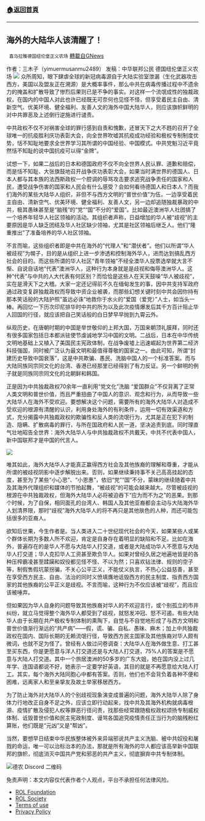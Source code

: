 ###  [:house:返回首頁](https://github.com/ourhimalayas/txt)
---


## 海外的大陆华人该清醒了！
` 喜马拉雅德国纽伦堡正义农场` [轉載自GNews](https://gnews.org/zh-hans/2396931/)

作者：三木子（yimuermusanmu2489）
发稿：中华联邦公民
德国纽伦堡正义农场
![](https://assets.gnews.org/wp-content/uploads/2022/04/0423-2.png)
众所周知，眼下肆虐全球的新冠病毒源自于大陆实验室泄漏（生化武器攻击西方，美国以及盟友正在溯源）是大概率事件，那么中共在病毒传播过程中不遗余力的掩盖和扩散导致了惨烈后果则已是不争的事实。对这样一个流氓成性的独裁政权，在国内的中国人对此也许已经既无可奈何也见怪不怪，但享受着民主自由、清新空气、优美环境、健全福利、友善人文的海外中国大陆华人，则应该旗帜鲜明的对中共罪恶及上述倒行逆施进行谴责。

中共政权不仅不对祸害全球的罪行感到自责和愧歉，还冒天下之大不韪的召开了全球唯一的抗疫胜利庆功表彰大会，向全世界吹嘘其抗疫成功经验和极权专制制度优势，恬不知耻地要求全世界学习其所谓的中国经验、中国模式。中共党魁习近平竟然恬不知耻的说中国抗疫可以得“金牌”。

试想一下，如果二战后的日本和德国政府不仅不向全世界人民认罪、道歉和赔偿，而是恬不知耻、大张旗鼓地召开战争庆功表彰大会，如果当时满世界的德国人、日本人都与其本族的法西斯政权一个腔调的辱骂攻击要求追究战争责任的国家和人民，遭受战争伤害的国家和人民会有什么感受？会如何看待德国人和日本人？而我们海外的某些大陆华人组织，非但不与西方文明的“普世价值”为伍，一边享受着民主自由、清新空气、优美环境、健全福利、友善人文，另一边却追随独裁暴政的中共，极其愚昧甚至是“脑残”的“党”“国”不分的“爱国”。比如最近澳洲华人社团搞了一个培养年轻华人社区领袖的活动。其组织者声称，日益增加的华人被“歧视”的主要原因是华人缺乏团结及华人社区缺少领袖，尤其是社区领袖后继乏人。他们“隆重推出”了准备培养的华人社区领袖。

不言而喻，这些组织者即是中共在海外的“代理人”和“潜伏者”。他们以所谓“华人被歧视”为幌子，目的是从组织上进一步渗透和控制海外华人，进而达到搞乱西方社会的目的。而这些所谓的华人社区“青年领袖”不经全澳华人投票选举就大言不惭、自说自话地“代表”澳洲华人，这种行为本身就是是歧视和侮辱澳洲华人。这种“代表”与中共的人大代表有何区别？而恰恰是这些人在天天鼓噪“华人被歧视”，实在是滑天下之大稽。大家一定还记得前不久在缅甸发生的事，因中共支持军政府通过政变复辟独裁政权而导致中资企业被袭，而那些幻想关键时刻中共会因你持有那本笑话般的大陆护照“虽远必诛”地救你于水火的“爱国（爱党）”人士，如当头一棒。再回忆一下历次印尼排华时中共的所为以及此次疫情爆发后其千方百计阻止华人回国的行径，就应该把自己笑话般的白日梦早早抛到九霄云外。

纵观历史，在唐朝时期的中国是举世敬仰的上邦大国，万国来朝顶礼膜拜，同时还有很多国家包括日本都派驻使节虔诚地学习中国的文明。二战后，日本在中华传统文明地基础上又植入了美国民主宪政体制，在战争废墟上迅速崛起为世界第二经济科技强国，同时被广泛认为最文明和最值得尊敬的国家之一。由此可知，所谓“封建历史导致中国衰落”，这是中共欺骗、愚民、洗脑中国人的一个标准答案。而与大陆同族同宗同文化的台湾、香港已经那里已经得到了有力反证。另一个鲜明的例子就是同族同宗同文化的北朝鲜和韩国。

正是因为中共独裁政权70余年一直利用“党文化”洗脑 “爱国群众”不仅背离了正常人类文明和普世价值，而且严重扭曲了中国人的意识、观念和行为，从而导致一些大陆华人在海外不受欢迎。要想解决这个问题，需要所有的海外大陆华人对造成不受欢迎的根源有清醒的认识，利用身处海外的有利条件，运用一切有效渠道和方式，充分揭露中共独裁政权的欺骗性和反人类的流氓行为，尤其是正在犯下的制造、隐瞒、扩散病毒的罪行，与所在国政府和人民一道，坚决追责到底。同时理直气壮地昭告全世界：海外大陆华人与中共独裁政权不共戴天，中共不代表中国人，新中国联邦才是中国的代言人。

![](https://assets.gnews.org/wp-content/uploads/2022/04/3ageok-sduuq.jpg)

唯其如此，海外大陆华人才能真正赢得西方社会及其他族裔的理解和尊重，才能从所谓的被歧视阴影中逐步解脱出来。否则，如果继续秉持事不关己高高挂起的态度，甚至为了某些“小心思”、“小恩惠”，依旧“党”“国”不分，蒙昧的继续随着中共及其海外代理组织和媒体的节拍起舞，“被歧视”的可能会越来越大。尽管被歧视的根源在中共独裁政权，但海外大陆华人必将被迫吞下“应为而不为之”的恶果。到那个时候，为了自保，相同面孔的台湾人、韩国人及其他亚裔都会主动与大陆海外华人划清界限，那时“歧视”海外大陆华人的将不再只是其他肤色的人种，而还可能包括很多的亚裔人。

欲知后世果，今生作者是。当人类进入二十世纪现代社会的今天，如果某些人或某个群体长期为多数人所不欢迎，肯定是自身存在着明显的缺陷和不足。比如在海外，普遍存在的是华人不愿与大陆华人打交道，或者是大陆成功华人不愿意与大陆华人打交道；华人克扣华人工资甚至欺负华人。如果对曾经久居之地遍地皆是的各种压榨霸凌甚至蹂躏和奴役都见怪不怪、不以为然；只喜欢钻法律、规则的空子等，制假售假坑蒙拐骗，不关心公平正义，不能仗义执言，不热心公益慈善，甚至在享受西方民主、自由、法治的同时义愤填膺地诋毁西方的民主制度、指责西方国家的其他族裔的公平正义是歧视。不言而喻，这种行为不仅应该被“歧视”，而且应该被唾弃。

但如果因为华人自身的问题导致其他族裔对华人的不欢迎言行，或个别孤立的市井纠纷，就立马觉得整个海外华人都受到了歧视，就怒发冲冠、怒不可遏。有些大陆华人由于长期在共产极权专制体制的熏陶下，自觉与不自觉地形成了与西方文明和普世价值渐行渐远的“共产病”——假，谎、骗、自私、愚昧、麻木；加上中共独裁政权在国内、国际长期的无赖流氓行径，导致西方民主国家及其他族裔对华人颇有微词，也就不足为怪了。曾经有人做过问卷调查：大陆华人在海外做生意、打工甚至买东西，你是更愿意与洋人打交道还是与大陆人打交道，75%人的答案是不愿意与大陆人打交道。其中一个旅居澳洲的50多岁的广东大姐，她在国内没上过几年学、连国语都说不好，她表示一定要学好英语，其目的就是不再愿意给大陆人打工。其实，每个海外大陆同胞心中都有答案。否则，他们也不会背负着各种不便和困难，远离家人和至亲挚友及故土举家移居西方。

为了防止海外对大陆华人的个别歧视现象演变成普遍的问题，海外大陆华人除了身体力行地改正自身不足之外，应该立即行动起来，找中共及其海外机构就病毒根源、疫情扩散及侵犯人权等罪恶行径问责，找那些经常跟随极权政权颂扬专制威权体制、诋毁普世价值和民主宪政制度、谩骂各国追究疫情责任正当行为的脑残粉红算账，他们既是“元凶”又是“帮凶”。

当然，要想早日结束中华民族整体被外来异端邪说共产主义洗脑、被中共奴役和屠戮的命运，唯一可以治标治本的办法，那就是所有海外的华人都应该高举新中国联邦的旗帜，彻底消灭中国共产党和邪恶的共产主义，彻底摒弃中共专制体制。

![](https://assets.gnews.org/wp-content/uploads/2022/04/德农二维码.png)德农 Discord 二维码



 

免责声明：本文内容仅代表作者个人观点，平台不承担任何法律风险。

- [ROL Foundation](https://rolfoundation.org/)
- [ROL Society](https://rolsociety.org/)
- [Terms of use](https://gnews.org/terms-of-use-3/)
- [Privacy Policy](https://gnews.org/privacy-policy/)
